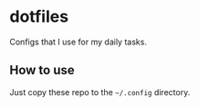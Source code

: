 # dotfiles

Configs that I use for my daily tasks.

## How to use

Just copy these repo to the `~/.config` directory.

